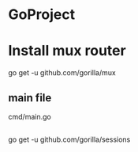 # GoProject
 
# Install mux router
go get -u github.com/gorilla/mux

## main file
cmd/main.go

## 
go get -u github.com/gorilla/sessions